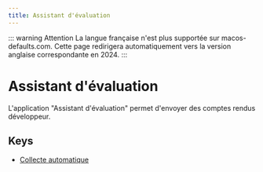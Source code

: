 ```yaml
---
title: Assistant d'évaluation
---
```


::: warning Attention
La langue française n'est plus supportée sur macos-defaults.com. Cette page redirigera automatiquement vers la version anglaise correspondante en 2024.
:::

# Assistant d&#x27;évaluation

L'application "Assistant d'évaluation" permet d'envoyer des comptes rendus développeur.

## Keys

- [Collecte automatique](./autogather.md)
